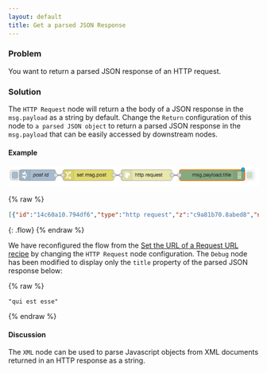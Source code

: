 ```yaml
---
layout: default
title: Get a parsed JSON Response
---
```


### Problem

You want to return a parsed JSON response of an HTTP request.

### Solution

The <code class="node">HTTP Request</code> node will return a the body of a JSON response in the `msg.payload` as a string by default.
Change the `Return` configuration of this node to `a parsed JSON object` to return a parsed JSON response in the `msg.payload` that
can be easily accessed by downstream nodes.

#### Example

![](/images/http/http-flow-015.png)

{% raw %}
~~~json
[{"id":"14c60a10.794df6","type":"http request","z":"c9a81b70.8abed8","name":"","method":"GET","ret":"obj","url":"https://jsonplaceholder.typicode.com/posts/{{post}}","tls":"","x":390,"y":500,"wires":[["b4ea8dd4.61a05"]]},{"id":"b4ea8dd4.61a05","type":"debug","z":"c9a81b70.8abed8","name":"","active":true,"console":"false","complete":"payload.title","x":570,"y":500,"wires":[]},{"id":"3479192a.04f016","type":"inject","z":"c9a81b70.8abed8","name":"post id","topic":"","payload":"2","payloadType":"str","repeat":"","crontab":"","once":false,"x":90,"y":500,"wires":[["e69250cf.368fd"]]},{"id":"e69250cf.368fd","type":"change","z":"c9a81b70.8abed8","name":"","rules":[{"t":"set","p":"post","pt":"msg","to":"payload","tot":"msg"}],"action":"","property":"","from":"","to":"","reg":false,"x":230,"y":500,"wires":[["14c60a10.794df6"]]}]
~~~
{: .flow}
{% endraw %}

We have reconfigured the flow from the [Set the URL of a Request URL recipe](set-request-url.html)
by changing the <code class="node">HTTP Request</code> node configuration.  The <code class="node">Debug</code>
node has been modified to display only the `title` property of the parsed JSON response below:

{% raw %}
~~~text
"qui est esse"
~~~
{% endraw %}

#### Discussion

The <code class="node">XML</code> node can be used to parse Javascript objects from XML documents returned in an HTTP response as a string.
